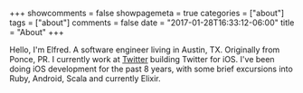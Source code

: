 +++
showcomments = false
showpagemeta = true
categories = ["about"]
tags = ["about"]
comments = false
date = "2017-01-28T16:33:12-06:00"
title = "About"
+++

Hello, I'm Elfred. A software engineer living in Austin, TX. Originally from Ponce, PR. I currently work at [Twitter](https://twitter.com) building Twitter for iOS. I've been doing iOS development for the past 8 years, with some brief excursions into Ruby, Android, Scala and currently Elixir.
